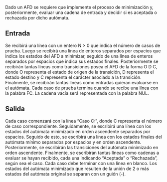 Dado un AFD se requiere que implemente el proceso de minimización y,
posteriormente, evaluar una cadena de entrada y decidir si es aceptada o rechazada por
dicho autómata.

## Entrada

Se recibirá una línea con un entero N > 0 que indica el número de casos de prueba.
Luego se recibirá una línea de enteros separados por espacios que indica los estados del
AFD a minimizar, seguido de una línea de enteros separados por espacios que indica sus
estados finales. Posteriormente se recibirán tantas líneas como transiciones posea el AFD
de la forma O D C, donde O representa el estado de origen de la transición, D representa el
estado destino y C representa el carácter asociado a la transición. Finalmente, se recibirán
tantas líneas como entradas quieran evaluarse en el autómata. Cada caso de prueba termina
cuando se recibe una línea con la palabra FC. La cadena vacía será representada con la
palabra NUL.

## Salida

Cada caso comenzará con la línea “Caso C:”, donde C representa el número de caso
correspondiente. Seguidamente, se escribirá una línea con los estados del autómata
minimizado en orden ascendente separados por espacios. Seguido de esto, se escribirá una
línea con los estados finales del autómata mínimo separados por espacios y en orden
ascendente. Posteriormente, se escribirán las transiciones del autómata minimizado en
orden ascendente. Finalmente, se escribirán tantas líneas como cadenas a evaluar se hayan
recibido, cada una indicando “Aceptada” o “Rechazada”, según sea el caso. Cada caso debe
terminar con una línea en blanco. Los estados del autómata minimizado que resulten de la
unión de 2 o más estados del autómata original se separan con un guión (-).
